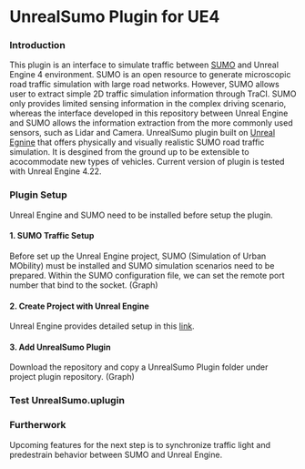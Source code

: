# UnrealSumo Plugin for UE4

### Introduction
This plugin is an interface to simulate traffic between [SUMO](http://sumo.dlr.de/wiki/Sumo_at_a_Glance)  and Unreal Engine 4 environment. SUMO is an open resource to generate microscopic road traffic simulation with large road networks. 
However, SUMO allows user to extract simple 2D traffic simulation information through TraCI. SUMO only provides limited sensing information in the complex driving scenario, whereas the interface developed in this repository between Unreal Engine and SUMO allows the information extraction from the more commonly used sensors, such as Lidar and Camera.
UnrealSumo plugin built on [Unreal Egnine](https://www.unrealengine.com/en-US/) that offers physically and visually realistic SUMO road traffic simulation. It is desgined from the ground up to be extensible to acocommodate new types of vehicles. Current version of plugin is tested with Unreal Engine 4.22.


### Plugin Setup
Unreal Engine and SUMO need to be installed before setup the plugin.

#### 1.	SUMO Traffic Setup
Before set up the Unreal Engine project, SUMO (Simulation of Urban MObility) must be installed and SUMO simulation scenarios need to be prepared. Within the SUMO configuration file, we can set the remote port number that bind to the socket. 
(Graph)
#### 2.	Create Project with Unreal Engine
Unreal Engine provides detailed setup in this [link](https://docs.unrealengine.com/en-US/Engine/Basics/Projects/Browser/index.html).
#### 3.	Add UnrealSumo Plugin
Download the repository and copy a UnrealSumo Plugin folder under project plugin repository. 
(Graph)

### Test UnrealSumo.uplugin


### Furtherwork
Upcoming features for the next step is to synchronize traffic light and predestrain behavior between SUMO and Unreal Engine. 



